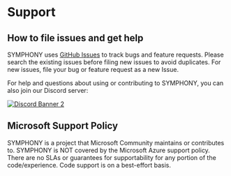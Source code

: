 # Support

## How to file issues and get help  

SYMPHONY uses [GitHub Issues](https://github.com/Azure/SYMPHONY/issues) to track bugs and feature requests. Please search the existing 
issues before filing new issues to avoid duplicates.  For new issues, file your bug or 
feature request as a new Issue.

For help and questions about using or contributing to SYMPHONY, you can also join our Discord server:

[![Discord Banner 2](https://discordapp.com/api/guilds/1012135822188875876/widget.png?style=banner2)](https://discord.gg/RfcNBrN3vb)

## Microsoft Support Policy  

SYMPHONY is a project that Microsoft Community maintains or contributes to. SYMPHONY is NOT covered by the Microsoft Azure support policy. There are no SLAs or guarantees for supportability for any portion of the code/experience. Code support is on a best-effort basis. 
